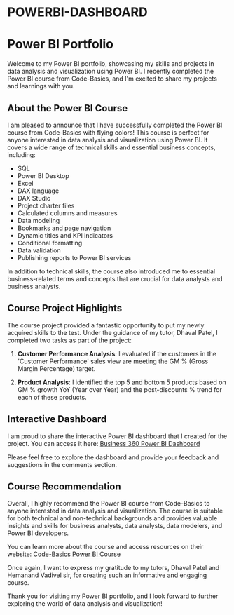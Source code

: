# POWERBI-DASHBOARD
# Power BI Portfolio

Welcome to my Power BI portfolio, showcasing my skills and projects in data analysis and visualization using Power BI. I recently completed the Power BI course from Code-Basics, and I'm excited to share my projects and learnings with you.

## About the Power BI Course

I am pleased to announce that I have successfully completed the Power BI course from Code-Basics with flying colors! This course is perfect for anyone interested in data analysis and visualization using Power BI. It covers a wide range of technical skills and essential business concepts, including:

- SQL
- Power BI Desktop
- Excel
- DAX language
- DAX Studio
- Project charter files
- Calculated columns and measures
- Data modeling
- Bookmarks and page navigation
- Dynamic titles and KPI indicators
- Conditional formatting
- Data validation
- Publishing reports to Power BI services

In addition to technical skills, the course also introduced me to essential business-related terms and concepts that are crucial for data analysts and business analysts.

## Course Project Highlights

The course project provided a fantastic opportunity to put my newly acquired skills to the test. Under the guidance of my tutor, Dhaval Patel, I completed two tasks as part of the project:

1. **Customer Performance Analysis**: I evaluated if the customers in the 'Customer Performance' sales view are meeting the GM % (Gross Margin Percentage) target.

2. **Product Analysis**: I identified the top 5 and bottom 5 products based on GM % growth YoY (Year over Year) and the post-discounts % trend for each of these products.

## Interactive Dashboard

I am proud to share the interactive Power BI dashboard that I created for the project. You can access it here: [Business 360 Power BI Dashboard](https://lnkd.in/gq3YciGq)

Please feel free to explore the dashboard and provide your feedback and suggestions in the comments section.

## Course Recommendation

Overall, I highly recommend the Power BI course from Code-Basics to anyone interested in data analysis and visualization. The course is suitable for both technical and non-technical backgrounds and provides valuable insights and skills for business analysts, data analysts, data modelers, and Power BI developers.

You can learn more about the course and access resources on their website: [Code-Basics Power BI Course](https://lnkd.in/dBD638za)

Once again, I want to express my gratitude to my tutors, Dhaval Patel and Hemanand Vadivel sir, for creating such an informative and engaging course.

Thank you for visiting my Power BI portfolio, and I look forward to further exploring the world of data analysis and visualization!
